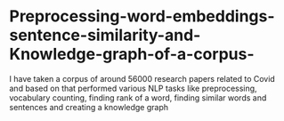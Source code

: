 # Preprocessing-word-embeddings-sentence-similarity-and-Knowledge-graph-of-a-corpus-
I have taken a corpus of around 56000 research papers related to Covid and based on that performed various NLP tasks like preprocessing, vocabulary counting, finding rank of a word, finding similar words and sentences and creating a knowledge graph 
